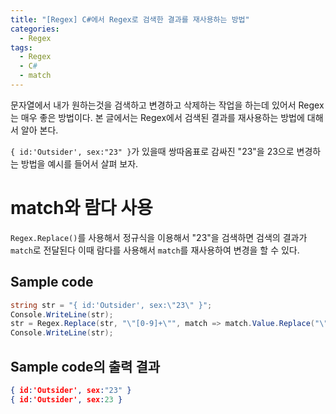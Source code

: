```yaml
---
title: "[Regex] C#에서 Regex로 검색한 결과를 재사용하는 방법"
categories:
  - Regex
tags:
  - Regex
  - C#
  - match
---
```


문자열에서 내가 원하는것을 검색하고 변경하고 삭제하는 작업을 하는데 있어서 Regex는 매우 좋은 방법이다. 본 글에서는 Regex에서 검색된 결과를 재사용하는 방법에 대해서 알아 본다.

``` { id:'Outsider', sex:"23" } ```가 있을때 쌍따옴표로 감싸진 "23"을 23으로 변경하는 방법을 예시를 들어서 살펴 보자.

# match와 람다 사용

``` Regex.Replace() ```를 사용해서 정규식을 이용해서 "23"을 검색하면 검색의 결과가 ``` match ```로 전달된다 
이때 람다를 사용해서 ```match```를 재사용하여 변경을 할 수 있다.

## Sample code

``` csharp
string str = "{ id:'Outsider', sex:\"23\" }";
Console.WriteLine(str);
str = Regex.Replace(str, "\"[0-9]+\"", match => match.Value.Replace("\"", "")); // 
Console.WriteLine(str);
```

## Sample code의 출력 결과

``` json
{ id:'Outsider', sex:"23" }
{ id:'Outsider', sex:23 }
```
